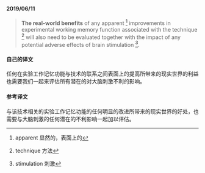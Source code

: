 #### 2019/06/11

> **The real-world benefits** of any apparent [^1] improvements in experimental working memory function associated with the technique [^2] will also need to be evaluated together with the impact of any potential adverse effects of brain stimulation [^3].



#### 自己的译文

任何在实验工作记忆功能与技术的联系之间表面上的提高所带来的现实世界的利益也需要我们一起来评估所有潜在的对大脑刺激不利的影响。



#### 参考译文

与该技术相关的实验工作记忆功能的任何明显的改进所带来的现实世界的好处，也需要与大脑刺激的任何潜在的不利影响一起加以评估。



[^1]: apparent 显然的，表面上的
[^2]: technique 方法
[^3]: stimulation 刺激